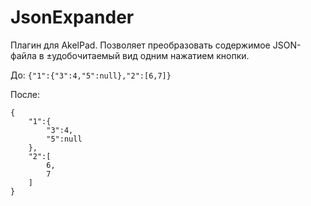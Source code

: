 # JsonExpander

Плагин для AkelPad. Позволяет преобразовать содержимое JSON-файла в ±удобочитаемый вид одним нажатием кнопки.

До: ```{"1":{"3":4,"5":null},"2":[6,7]}```

После:
```
{
    "1":{
        "3":4,
        "5":null
    },
    "2":[
        6,
        7
    ]
}
```

